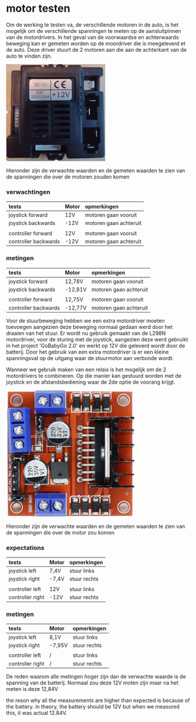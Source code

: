 # motor testen
Om de werking te testen va, de verschillende motoren in de auto, is het mogelijk om de verschillende spanningen te meten op de aansluitpinnen van de motordrivers. In het geval van de voorwaardse en achterwaards beweging kan er gemeten worden op de moordriver die is meegeleverd et de auto. Deze driver stuurt de 2 motoren aan die aan de achterkant van de auto te vinden zijn.

![motordriver1](/Images/motordriver1.PNG "motordriver meegeleverd met de auto")

Hieronder zijn de verwachte waarden en de gemeten waarden te zien van de spanningen die over de motoren zouden komen
### verwachtingen
tests|Motor|opmerkingen
:---------------------|:------|:----------------------------------------------
joystick forward | 12V | motoren gaan vooruit
joystick backwards | -12V | motoren gaan achteruit
||
controller forward | 12V | motoren gaan vooruit
controller backwards | -12V | motoren gaan achteruit

### metingen
tests|Motor|opmerkingen
:---------------------|:------|:----------------------------------------------
joystick forward | 12,78V | motoren gaan vooruit
joystick backwards | -12,81V | motoren gaan achteruit
||
controller forward | 12,75V | motoren gaan vooruit
controller backwards | -12,77V | motoren gaan achteruit

Voor de stuurbeweging hebben we een extra motordriver moeten toevoegen aangezien deze beweging normaal gedaan werd door het draaien van het stuur. Er wordt nu gebruik gemaakt van de L298N motordriver, voor de sturing met de joystick, aangezien deze werd gebruikt in het project 'GoBabyGo 2.0' en werkt op 12V die geleverd wordt door de batterij. Door het gebruik van een extra motordriver is er een kleine spanningsval op de uitgang waar de stuurmotor aan verbonde wordt.

Wanneer we gebruik maken van een relais is het mogelijk om de 2 motordrivers te combineren. Op die manier kan gestuurd worden met de joystick en de afstandsbediening waar de 2de optie de voorang krijgt.

![motordriver1](/Images/motordriver2.PNG "extra motordriver")

Hieronder zijn de verwachte waarden en de gemeten waarden te zien van de spanningen die over de motor zou komen
### expectations
tests|Motor|opmerkingen
:---------------------|:------|:----------------------------------------------
joystick left | 7,4V | stuur links
joystick right | -7,4V | stuur rechts
||
controller left | 12V | stuur links
controller right | -12V | stuur rechts
### metingen
tests|Motor|opmerkingen
:---------------------|:------|:----------------------------------------------
joystick left | 8,1V | stuur links
joystick right | -7,95V  | stuur rechts
||
controller left | / | stuur links
controller right | / | stuur rechts

De reden waarom alle metingen hoger zijn dan de verwachte waarde is de spanning van de batterij. Normaal zou deze 12V moten zijn maar na het meten is deze 12,84V

the reson why all the measurements are higher than expected is because of the battery. in theory, the battery should be 12V but when we measured this, it was actual 12.84V.
